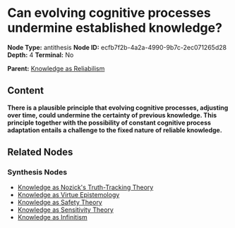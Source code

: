 # Can evolving cognitive processes undermine established knowledge?

**Node Type:** antithesis
**Node ID:** ecfb7f2b-4a2a-4990-9b7c-2ec071265d28
**Depth:** 4
**Terminal:** No

**Parent:** [Knowledge as Reliabilism](knowledge-as-reliabilism-synthesis-dda11fa1-d057-46ff-9bfb-405b79a61c3b.md)

## Content

**There is a plausible principle that evolving cognitive processes, adjusting over time, could undermine the certainty of previous knowledge. This principle together with the possibility of constant cognitive process adaptation entails a challenge to the fixed nature of reliable knowledge.**

## Related Nodes

### Synthesis Nodes

- [Knowledge as Nozick's Truth-Tracking Theory](knowledge-as-nozicks-truth-tracking-theory-synthesis-1f726b73-b7a8-48ac-8acd-3db916aadccb.md)
- [Knowledge as Virtue Epistemology](knowledge-as-virtue-epistemology-synthesis-2c61ae49-6887-4fdc-9986-be88af0b2171.md)
- [Knowledge as Safety Theory](knowledge-as-safety-theory-synthesis-b19791c0-83aa-4fb3-bb9e-fc0067b0ee43.md)
- [Knowledge as Sensitivity Theory](knowledge-as-sensitivity-theory-synthesis-6ef62fdf-b0e1-4d55-bf9a-cbb25efada14.md)
- [Knowledge as Infinitism](knowledge-as-infinitism-synthesis-0abc1b51-e8ca-4481-888d-43e0f44c46f7.md)
